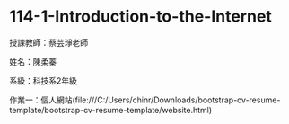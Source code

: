 # 114-1-Introduction-to-the-Internet
授課教師：蔡芸琤老師

姓名：陳柔蓁

系級：科技系2年級

作業一：個人網站(file:///C:/Users/chinr/Downloads/bootstrap-cv-resume-template/bootstrap-cv-resume-template/website.html)
